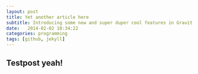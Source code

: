 ```yaml
---
layout: post
title: Yet another article here
subtitle: Introducing some new and super duper cool features in Gravit
date:   2014-02-02 10:34:22
categories: programming
tags: [github, jekyll]
---
```


## Testpost yeah!